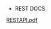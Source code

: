 - REST DOCS

[RESTAPI.pdf](https://s3-us-west-2.amazonaws.com/secure.notion-static.com/ca8e70fe-01a0-4286-821a-e9d1227bd4d0/RESTAPI.pdf)
